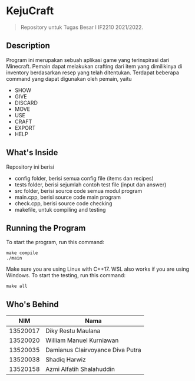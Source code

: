 # KejuCraft

> Repository untuk Tugas Besar I IF2210 2021/2022.

## Description
Program ini merupakan sebuah aplikasi game yang terinspirasi dari Minecraft. Pemain dapat melakukan crafting dari item yang dimilikinya di inventory berdasarkan resep yang telah ditentukan. Terdapat beberapa command yang dapat digunakan oleh pemain, yaitu
- SHOW
- GIVE
- DISCARD
- MOVE
- USE
- CRAFT
- EXPORT
- HELP

## What's Inside
Repository ini berisi
- config folder, berisi semua config file (items dan recipes)
- tests folder, berisi sejumlah contoh test file (input dan answer)
- src folder, berisi source code semua modul program
- main.cpp, berisi source code main program
- check.cpp, berisi source code checking
- makefile, untuk compiling and testing

## Running the Program
To start the program, run this command:
```
make compile
./main
```
Make sure you are using Linux with C++17. WSL also works if you are using Windows.
To start the testing, run this command:
```
make all
```

## Who's Behind
| NIM      | Nama                             |
|----------|----------------------------------|
| 13520017 | Diky Restu Maulana               |
| 13520020 | William Manuel Kurniawan         |
| 13520035 | Damianus Clairvoyance Diva Putra |
| 13520038 | Shadiq Harwiz                    |
| 13520158 | Azmi Alfatih Shalahuddin         |